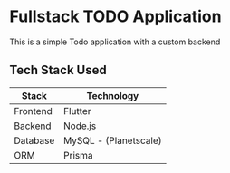 # Fullstack TODO Application

This is a simple Todo application with a custom backend

## Tech Stack Used

| Stack    | Technology            |
| -------- | --------------------- |
| Frontend | Flutter               |
| Backend  | Node.js               |
| Database | MySQL - (Planetscale) |
| ORM      | Prisma                |
